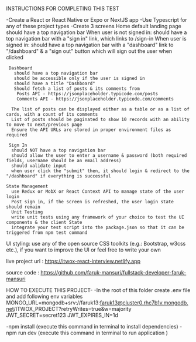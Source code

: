 INSTRUCTIONS FOR COMPLETING THIS TEST

-Create a React or React Native or Expo or NextJS app
-Use Typescript for any of these project types
-Create 3 screens
Home
default landing page
should have a top navigation bar
When user is not signed in: should have a top navigation bar with a "sign in" link, which links to /sign-in
When user is signed in: should have a top navigation bar with a "dashboard" link to "/dashboard" & a "sign out" button which will sign out the user when clicked

     Dashboard
       should have a top navigation bar
       should be accessible only if the user is signed in
       should have a title "Dashboard"
       Should fetch a list of posts & its comments from
        Posts API - https://jsonplaceholder.typicode.com/posts
        Comments API - https://jsonplaceholder.typicode.com/comments

      The list of posts can be displayed either as a table or as a list of cards, with a count of its comments
      List of posts should be paginated to show 10 records with an ability to move to next/previous page
      Ensure the API URLs are stored in proper environment files as required

     Sign In
      should NOT have a top navigation bar
      should allow the user to enter a username & password (both required fields, username should be an email address)
      should validate input
      when user click the "submit" then, it should login & redirect to the "/dashboard" if everything is successful

    State Management
      use Redux or MobX or React Context API to manage state of the user login
      Post sign in, if the screen is refreshed, the user login state should remain
      Unit Testing
      write unit tests using any framework of your choice to test the UI components & the client State
      integrate your test script into the package.json so that it can be triggered from npm test command

UI styling:
use any of the open source CSS toolkits (e.g.: Bootstrap, w3css etc.), if you want to improve the UI or feel free to write your own

live project url : https://itwox-react-interview.netlify.app

source code : https://github.com/faruk-mansuri/fullstack-developer-faruk-mansuri

HOW TO EXECUTE THIS PROJECT-
-In the root of this folder create .env file and add following env variables
MONGO_URL=mongodb+srv://faruk13:faruk13@cluster0.rhc7b1v.mongodb.net/ITWOX_PROJECT?retryWrites=true&w=majority
JWT_SECRET=secret123
JWT_EXPIRES_IN=1d

-npm install (execute this command in terminal to install dependencies)
-npm run dev (execute this command in terminal to run application )
